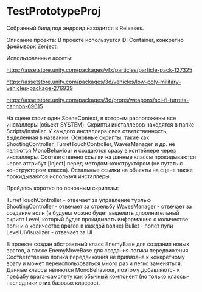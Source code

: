# TestPrototypeProj

Собранный билд под андроид находится в Releases.

Описание проекта:
В проекте используется DI Container, конкретно фреймворк Zenject. 

Использованные ассеты:

https://assetstore.unity.com/packages/vfx/particles/particle-pack-127325

https://assetstore.unity.com/packages/3d/vehicles/low-poly-military-vehicles-package-276939

https://assetstore.unity.com/packages/3d/props/weapons/sci-fi-turrets-cannon-69615

На сцене стоит один SceneContext, в которым расположены все инсталлеры (обьект SYSTEM). Скрипты инсталлеров находятся в папке Scripts/Installer. У каждого инсталлера своя ответственность, выделенная в названии. Основные скрипты, такие как ShootingController, TurretTouchController, WavesManager и др. не являются MonoBehaviour и создаются сразу в контейнере через инсталлеры. Соответственно ссылки на данные классы прокидываются через аттрибут [Inject] перед методом-конструктором (не путать с конструктором класса). Остальные ссылки на обьекты на сцене также прокидываются используя инсталлеры.

Пройдясь коротко по основным скриптам:

TurretTouchController - отвечает за управление турлью
ShootingController - отвечает за стрельбу
WavesManager - отвечает за создание волн (в будуем можно будет выделить дпоолнительный скрипт Level, который будет прокидывать информацию о количестве волн и о количестве врагов в каждой волне)
Bullet - полет пули
LevelUIVisualizer - отвечает за UI

В проекте создан абстрактный класс EnemyBase для создания новых врагов, а также EnemyMoveBase для создания логики передвижения. Соответственно логика передвижения не привязана к конкретному врагу и может переиспользоваться много раз и легко заменяться. Данные классы являются MonoBehaviour, поэтому добавляются к префабу врага-самолету как обычный компонент (но только классы-наследники этих базовых классов).
